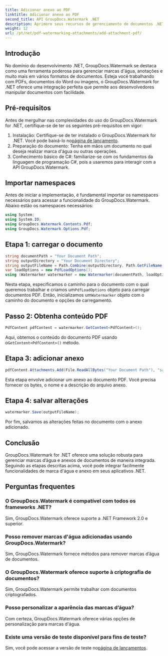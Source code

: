 ```yaml
---
title: Adicionar anexo ao PDF
linktitle: Adicionar anexo ao PDF
second_title: API GroupDocs.Watermark .NET
description: Aprimore seus recursos de gerenciamento de documentos .NET com GroupDocs.Watermark para marcas d'água e manuseio de anexos perfeitos.
weight: 12
url: /pt/net/pdf-watermarking-attachments/add-attachment-pdf/
---
```

## Introdução
No domínio do desenvolvimento .NET, GroupDocs.Watermark se destaca como uma ferramenta poderosa para gerenciar marcas d'água, anotações e muito mais em vários formatos de documentos. Esteja você trabalhando com PDFs, documentos do Word ou imagens, o GroupDocs.Watermark for .NET oferece uma integração perfeita que permite aos desenvolvedores manipular documentos com facilidade.
## Pré-requisitos
Antes de mergulhar nas complexidades do uso do GroupDocs.Watermark for .NET, certifique-se de ter os seguintes pré-requisitos em vigor:
1.  Instalação: Certifique-se de ter instalado o GroupDocs.Watermark for .NET. Você pode baixá-lo no[página de lançamento](https://releases.groupdocs.com/Watermark/net/).
2. Preparação do documento: Tenha em mãos um documento no qual deseja realizar marca d'água ou outras operações.
3. Conhecimento básico de C#: familiarize-se com os fundamentos da linguagem de programação C#, pois a usaremos para interagir com a API GroupDocs.Watermark.

## Importar namespaces
Antes de iniciar a implementação, é fundamental importar os namespaces necessários para acessar a funcionalidade do GroupDocs.Watermark. Abaixo estão os namespaces necessários:
```csharp
using System;
using System.IO;
using GroupDocs.Watermark.Contents.Pdf;
using GroupDocs.Watermark.Options.Pdf;
```
## Etapa 1: carregar o documento
```csharp
string documentPath = "Your Document Path";
string outputDirectory = "Your Document Directory";
string outputFileName = Path.Combine(outputDirectory, Path.GetFileName(documentPath));
var loadOptions = new PdfLoadOptions();
using (Watermarker watermarker = new Watermarker(documentPath, loadOptions))
```
 Nesta etapa, especificamos o caminho para o documento com o qual queremos trabalhar e criamos um`PdfLoadOptions` objeto para carregar documentos PDF. Então, inicializamos um`Watermarker` objeto com o caminho do documento e opções de carregamento.
## Passo 2: Obtenha conteúdo PDF
```csharp
PdfContent pdfContent = watermarker.GetContent<PdfContent>();
```
 Aqui, obtemos o conteúdo do documento PDF usando o`GetContent<PdfContent>()` método.
## Etapa 3: adicionar anexo
```csharp
pdfContent.Attachments.Add(File.ReadAllBytes("Your Document Path"), "sample doc", "sample doc as attachment");
```
Esta etapa envolve adicionar um anexo ao documento PDF. Você precisa fornecer os bytes, o nome e a descrição do arquivo anexo.
## Etapa 4: salvar alterações
```csharp
watermarker.Save(outputFileName);
```
Por fim, salvamos as alterações feitas no documento com o anexo adicionado.

## Conclusão
GroupDocs.Watermark for .NET oferece uma solução robusta para gerenciar marcas d’água e anexos de documentos de maneira integrada. Seguindo as etapas descritas acima, você pode integrar facilmente funcionalidades de marca d'água e anexo em seus aplicativos .NET.
## Perguntas frequentes
### O GroupDocs.Watermark é compatível com todos os frameworks .NET?
Sim, GroupDocs.Watermark oferece suporte a .NET Framework 2.0 e superior.
### Posso remover marcas d'água adicionadas usando GroupDocs.Watermark?
Sim, GroupDocs.Watermark fornece métodos para remover marcas d’água de documentos.
### O GroupDocs.Watermark oferece suporte à criptografia de documentos?
Sim, GroupDocs.Watermark permite trabalhar com documentos criptografados.
### Posso personalizar a aparência das marcas d’água?
Com certeza, GroupDocs.Watermark oferece várias opções de personalização para marcas d'água.
### Existe uma versão de teste disponível para fins de teste?
 Sim, você pode acessar a versão de teste no[página de lançamentos](https://releases.groupdocs.com/).